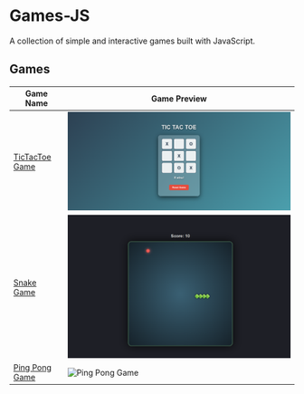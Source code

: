 # Games-JS

A collection of simple and interactive games built with JavaScript.

## Games

| Game Name            | Game Preview                                  |
|----------------------|-----------------------------------------------|
| [TicTacToe Game](https://github.com/soumadip-dev/JS-Games/tree/main/TicTacToe)    | ![Tic-Tac-Toe](https://github.com/soumadip-dev/Games-JS/blob/main/TicTacToe/Images/game.png) |
| [Snake Game](https://github.com/soumadip-dev/JS-Games/tree/main/Snake-Game)      | ![Snake Game](https://github.com/soumadip-dev/Games-JS/blob/main/Snake-Game/Images/Game.png)       |
| [Ping Pong Game](#)        | ![Ping Pong Game](https://via.placeholder.com/450x300.png?text=Ping+Pong+Game+In+Progress)              |
